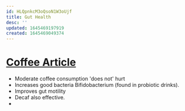 ```yaml
---
id: HLQpnkcM3oQsoN1W3oUjf
title: Gut Health
desc: ''
updated: 1645469197919
created: 1645469049374
---
```



# [Coffee Article](https://leetcode.com/problems/index-pairs-of-a-string/)

* Moderate coffee consumption 'does not' hurt
* Increases good bacteria Bifidobacterium (found in probiotic drinks).
* Improves gut motility
* Decaf also effective.
* 
